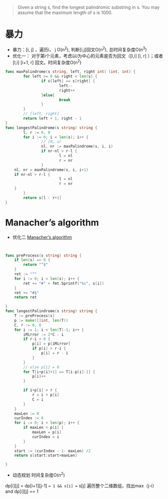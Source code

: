 <!--more-->


> Given a string s, find the longest palindromic substring in s. You may assume that the maximum length of s is 1000. 

# 暴力
-   暴力：[i, j] ，遍历i， j O(n<sup>2</sup>), 判断[i,j]回文O(n<sup>2</sup>), 总时间复杂度O(n<sup>3</sup>)
-   优化一： 对于第i个元素，考虑以i为中心的元素是否为回文（[l,i] [i, r] ）；或者[l,i] [i+1, r] 回文。时间复杂度O(n<sup>2</sup>)
```go
func maxPalindrome(s string, left, right int) (int, int) {
        for left >= 0 && right < len(s) {
                if s[left] == s[right] {
                        left--
                        right++
                }else{
                        break
                }
        }
        // [left, right]
        return left + 1, right - 1
}
func longestPalindrome(s string) string {
        l, r := 0, 0
        for i := 0; i < len(s); i++ {
                // [0, s)
                nl, nr := maxPalindrome(s, i, i)
                if nr-nl > r-l {
                        l = nl
                        r = nr
                }
    nl, nr = maxPalindrome(s, i, i+1)
    if nr-nl > r-l {
                        l = nl
                        r = nr
    }
        }
        return s[l : r+1]
}


```

# Manacher’s algorithm
-   优化二 [Manacher’s algorithm](https://articles.leetcode.com/longest-palindromic-substring-part-ii/)
```go


func preProcess(s string) string {
	if len(s) == 0 {
		return "^$"
	}
	ret := "^"
	for i := 0; i < len(s); i++ {
		ret += "#" + fmt.Sprintf("%c", s[i])
	}
	ret += "#$"
	return ret

}
func longestPalindrome(s string) string {
	T := preProcess(s)
	p := make([]int, len(T))
	C, r := 0, 0
	for i := 1; i < len(T)-1; i++ {
		iMirror := 2*C - i
		if r-i > 0 {
			p[i] = p[iMirror]
			if p[i] > r-i {
				p[i] = r - i
			}
		}
		// else p[i] = 0
		for T[i+p[i]+1] == T[i-p[i]-1] {
			p[i]++
		}

		if i+p[i] > r {
			r = i + p[i]
			C = i
		}
	}
	maxLen := 0
	curIndex := 0
	for i := 0; i < len(p); i++ {
		if maxLen < p[i] {
			maxLen = p[i]
			curIndex = i
		}
	}
    start := (curIndex - 1- maxLen) /2
    return s[start:start+maxLen]

}

```
-   动态规划 时间复杂度O(n<sup>2</sup>)

dp[i][j] = dp[i+1][j-1] `= 1 && s[i] =` s[j]
遍历整个二维数组，找出max（j-i）and dp[i][j] == 1
```go
```


